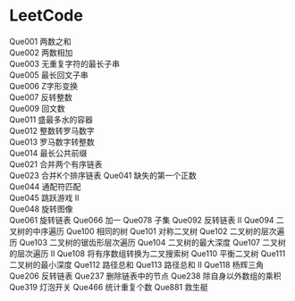 # LeetCode

Que001      两数之和\
Que002      两数相加\
Que003      无重复字符的最长子串\
Que005      最长回文子串\
Que006      Z字形变换\
Que007      反转整数\
Que009      回文数\
Que011      盛最多水的容器\
Que012      整数转罗马数字\
Que013      罗马数字转整数\
Que014      最长公共前缀\
Que021      合并两个有序链表\
Que023      合并K个排序链表
Que041      缺失的第一个正数\
Que044      通配符匹配\
Que045      跳跃游戏 II\
Que048      旋转图像\
Que061      旋转链表
Que066      加一
Que078      子集
Que092      反转链表 II
Que094      二叉树的中序遍历
Que100      相同的树
Que101      对称二叉树
Que102      二叉树的层次遍历
Que103      二叉树的锯齿形层次遍历
Que104      二叉树的最大深度
Que107      二叉树的层次遍历 II
Que108      将有序数组转换为二叉搜索树
Que110      平衡二叉树
Que111      二叉树的最小深度
Que112      路径总和
Que113      路径总和 II
Que118      杨辉三角
Que206      反转链表
Que237      删除链表中的节点
Que238      除自身以外数组的乘积
Que319      灯泡开关
Que466      统计重复个数
Que881      救生艇